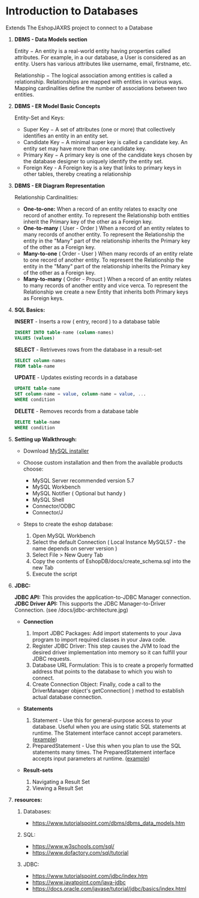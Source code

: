 # Introduction to Databases

Extends The EshopJAXRS project to connect to a Database

1. **DBMS - Data Models section**

    Entity − An entity is a real-world entity having properties called attributes. For example, in a our database, a User is considered as an entity. Users has various attributes like username, email, firstname, etc.

    Relationship − The logical association among entities is called a relationship. Relationships are mapped with entities in various ways. Mapping cardinalities define the number of associations between two         entities.

2. **DBMS - ER Model Basic Concepts**

    Entity-Set and Keys:
    - Super Key − A set of attributes (one or more) that collectively identifies an entity in an entity set.
    - Candidate Key − A minimal super key is called a candidate key. An entity set may have more than one candidate key.
    - Primary Key − A primary key is one of the candidate keys chosen by the database designer to uniquely identify the entity set.
    - Foreign Key - A Foreign key is a key that links to primary keys in other tables, thereby creating a relationship

3. **DBMS - ER Diagram Representation**

    Relationship Cardinalities:
    - **One-to-one:** 
    When a record of an entity relates to exaclty one record of another entity. To represent the Relationship both entities inherit the Primary key of the other as a Foreign key.
    - **One-to-many** ( User - Order )
    When a record of an entity relates to many records of another entity. To represent the Relationship the entity in the "Many" part of the relationship inherits the Primary key of the other as a Foreign key.
    - **Many-to-one** ( Order - User )
    When many records of an entity relate to one record of another entity. To represent the Relationship the entity in the "Many" part of the relationship inherits the Primary key of the other as a Foreign key.
    - **Many-to-many** ( Order - Prouct )
    When a record of an entity relates to many records of another entity and vice verca. To represent the Relationship we create a new Entity that inherits both Primary keys as Foreign keys.


4. **SQL Basics:**

    **INSERT** - Inserts a row ( entry, record ) to a database table
      ```SQL
      INSERT INTO table-name (column-names) 
      VALUES (values)
      ```
    **SELECT** - Retriveves rows from the database in a result-set
      ```SQL
      SELECT column-names 
      FROM table-name
      ```
    **UPDATE** - Updates existing records in a database
      ```SQL  
      UPDATE table-name
      SET column-name = value, column-name = value, ...
      WHERE condition
      ```
    **DELETE** - Removes records from a database table
      ```SQL
      DELETE table-name 
      WHERE condition
      ```
5. **Setting up Walkthrough:**

    - Download [MySQL installer](https://dev.mysql.com/downloads/installer/)

    - Choose custom installation and then from the available products choose:
        - MySQL Server recommended version 5.7
        - MySQL Workbench
        - MySQL Notifier ( Optional but handy )
        - MySQL Shell
        - Connector/ODBC
        - Connector/J

    - Steps to create the eshop database:

        1. Open MySQL Workbench
        2. Select the default Connection ( Local Instance MySQL57 - the name depends on server version )
        3. Select File > New Query Tab
        4. Copy the contents of EshopDB/docs/create_schema.sql into the new Tab
        5. Execute the script


6. **JDBC:**

   **JDBC API:** This provides the application-to-JDBC Manager connection.
   **JDBC Driver API:** This supports the JDBC Manager-to-Driver Connection.
    (see /docs/jdbc-architecture.jpg)

    - **Connection**
        1. Import JDBC Packages: Add import statements to your Java program to import required classes in your Java code.
        2. Register JDBC Driver: This step causes the JVM to load the desired driver implementation into memory so it can fulfill your JDBC requests.
        3. Database URL Formulation: This is to create a properly formatted address that points to the database to which you wish to connect.
        4. Create Connection Object: Finally, code a call to the DriverManager object's getConnection( ) method to establish actual database connection.

    - **Statements**
        1. Statement - Use this for general-purpose access to your database. Useful when you are using static SQL statements at runtime. The Statement interface cannot accept parameters.
            ([example](https://www.tutorialspoint.com/jdbc/statement-object-example.htm))
        2. PreparedStatement - Use this when you plan to use the SQL statements many times. The PreparedStatement interface accepts input parameters at runtime.
            ([example](https://www.tutorialspoint.com/jdbc/preparestatement-object-example.htm))

    - **Result-sets**
        1. Navigating a Result Set
        2. Viewing a Result Set
        



7. **resources:**
    1. Databases:
        - https://www.tutorialspoint.com/dbms/dbms_data_models.htm

    2. SQL:
        - https://www.w3schools.com/sql/
        - https://www.dofactory.com/sql/tutorial

    3. JDBC: 
        - https://www.tutorialspoint.com/jdbc/index.htm
        - https://www.javatpoint.com/java-jdbc
        - https://docs.oracle.com/javase/tutorial/jdbc/basics/index.html
